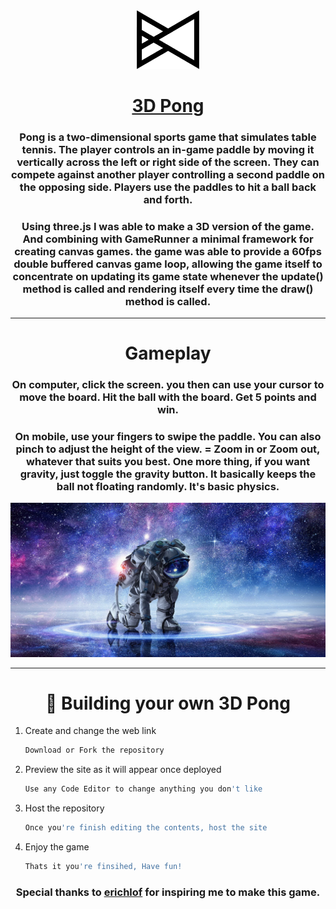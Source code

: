 <div align="center">
  <img alt="Logo" src="https://raw.githubusercontent.com/TheCodingRocket/Starfield/main/images/zid.png" width="100" />
</div>


<h1 align="center">
   <a href="https://3dpong.netlify.app" target="_blank">3D Pong</a>
</h1>

<h3 align="center">
  Pong is a two-dimensional sports game that simulates table tennis. The player controls an in-game paddle by moving it vertically across the left or right side of the screen. They can compete against another player controlling a second paddle on the opposing side. Players use the paddles to hit a ball back and forth.
  </h3>
  
  <h3 align="center">
  Using three.js I was able to make a 3D version of the game. And combining with GameRunner a minimal framework for creating canvas games. the game was able to  provide a 60fps double buffered canvas game loop, allowing the game itself to concentrate on updating its game state whenever the update() method is called and rendering itself every time the draw() method is called.

---
<h1 align="center">
Gameplay
</h1>
 
 <h3 align="center"> 
  On computer, click the screen. you then can use your cursor to move the board. Hit the ball with the board. Get 5 points and win.
 </h3>
 
 <h3 align="center">On mobile, use your fingers to swipe the paddle. You can also pinch to adjust the height of the view. = Zoom in or Zoom out, whatever that suits you best. One more thing, if you want gravity, just toggle the gravity button. It basically  keeps the ball not floating randomly. It's basic physics. </h3>

 <img alt="Logo" src="https://raw.githubusercontent.com/TheCodingRocket/Starfield/main/images/space.webp"/>





---
<h1 align="center">
🚀 Building your own 3D Pong
</h1>

1. Create and change the web link

   ```sh
   Download or Fork the repository
   ```

2. Preview the site as it will appear once deployed

   ```sh
   Use any Code Editor to change anything you don't like
   ```
3. Host the repository

   ```sh
   Once you're finish editing the contents, host the site
   ```
4. Enjoy the game

   ```sh
   Thats it you're finsihed, Have fun!
   ```
<h3 align="center"> 
  Special thanks to <a href="https://github.com/erichlof" target="_blank">erichlof</a> for inspiring me to make this game.
</h3>
